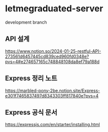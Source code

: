 # letmegraduated-server

development branch
## API 설계
https://www.notion.so/2024-01-25-restful-API-273561d6457445cd839ced960fd0348e?pvs=4#e274657165c748848108da8ef79a188d

## Express 정리 노트
https://marbled-pony-2be.notion.site/Express-e301f7465837497d8343303ff817840e?pvs=4

## Express 공식 문서
https://expressjs.com/en/starter/installing.html
